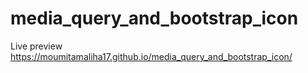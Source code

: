 # media_query_and_bootstrap_icon

Live preview
https://moumitamaliha17.github.io/media_query_and_bootstrap_icon/

